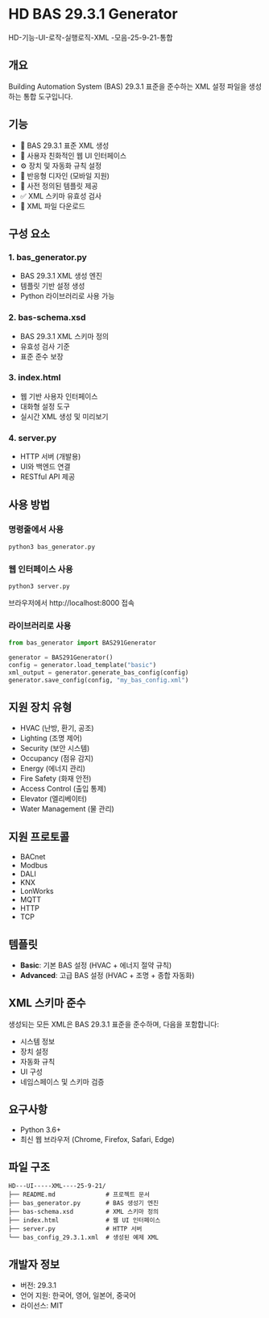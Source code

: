 # HD BAS 29.3.1 Generator
HD-기능-UI-로작-실행로직-XML -모음-25-9-21-통합

## 개요
Building Automation System (BAS) 29.3.1 표준을 준수하는 XML 설정 파일을 생성하는 통합 도구입니다.

## 기능
- 🏢 BAS 29.3.1 표준 XML 생성
- 🎨 사용자 친화적인 웹 UI 인터페이스
- ⚙️ 장치 및 자동화 규칙 설정
- 📱 반응형 디자인 (모바일 지원)
- 🔧 사전 정의된 템플릿 제공
- ✅ XML 스키마 유효성 검사
- 💾 XML 파일 다운로드

## 구성 요소

### 1. bas_generator.py
- BAS 29.3.1 XML 생성 엔진
- 템플릿 기반 설정 생성
- Python 라이브러리로 사용 가능

### 2. bas-schema.xsd
- BAS 29.3.1 XML 스키마 정의
- 유효성 검사 기준
- 표준 준수 보장

### 3. index.html
- 웹 기반 사용자 인터페이스
- 대화형 설정 도구
- 실시간 XML 생성 및 미리보기

### 4. server.py
- HTTP 서버 (개발용)
- UI와 백엔드 연결
- RESTful API 제공

## 사용 방법

### 명령줄에서 사용
```bash
python3 bas_generator.py
```

### 웹 인터페이스 사용
```bash
python3 server.py
```
브라우저에서 http://localhost:8000 접속

### 라이브러리로 사용
```python
from bas_generator import BAS291Generator

generator = BAS291Generator()
config = generator.load_template("basic")
xml_output = generator.generate_bas_config(config)
generator.save_config(config, "my_bas_config.xml")
```

## 지원 장치 유형
- HVAC (난방, 환기, 공조)
- Lighting (조명 제어)
- Security (보안 시스템)
- Occupancy (점유 감지)
- Energy (에너지 관리)
- Fire Safety (화재 안전)
- Access Control (출입 통제)
- Elevator (엘리베이터)
- Water Management (물 관리)

## 지원 프로토콜
- BACnet
- Modbus
- DALI
- KNX
- LonWorks
- MQTT
- HTTP
- TCP

## 템플릿
- **Basic**: 기본 BAS 설정 (HVAC + 에너지 절약 규칙)
- **Advanced**: 고급 BAS 설정 (HVAC + 조명 + 종합 자동화)

## XML 스키마 준수
생성되는 모든 XML은 BAS 29.3.1 표준을 준수하며, 다음을 포함합니다:
- 시스템 정보
- 장치 설정
- 자동화 규칙
- UI 구성
- 네임스페이스 및 스키마 검증

## 요구사항
- Python 3.6+
- 최신 웹 브라우저 (Chrome, Firefox, Safari, Edge)

## 파일 구조
```
HD---UI-----XML----25-9-21/
├── README.md              # 프로젝트 문서
├── bas_generator.py       # BAS 생성기 엔진
├── bas-schema.xsd         # XML 스키마 정의
├── index.html             # 웹 UI 인터페이스
├── server.py              # HTTP 서버
└── bas_config_29.3.1.xml  # 생성된 예제 XML
```

## 개발자 정보
- 버전: 29.3.1
- 언어 지원: 한국어, 영어, 일본어, 중국어
- 라이선스: MIT
